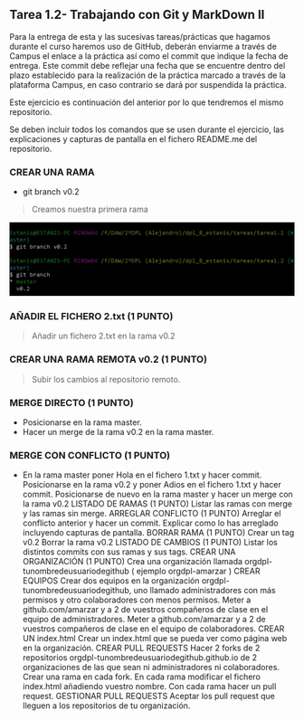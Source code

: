 ## Tarea 1.2- Trabajando con Git y MarkDown II
Para la entrega de esta y las sucesivas tareas/prácticas que hagamos durante el curso haremos uso de GitHub, deberán enviarme a través de Campus el enlace a la práctica así como el commit que indique la fecha de entrega. Este commit debe reflejar una fecha que se encuentre dentro del plazo establecido para la realización de la práctica marcado a través de la plataforma Campus, en caso contrario se dará por suspendida la práctica.

Este ejercicio es continuación del anterior por lo que tendremos el mismo repositorio.

Se deben incluir todos los comandos que se usen durante el ejercicio, las explicaciones y capturas de pantalla en el fichero README.me del repositorio.

### CREAR UNA RAMA
- git branch v0.2

> Creamos nuestra primera rama

![Rama v0.2](crear_branch_v02.jpg)

### AÑADIR  EL FICHERO 2.txt  (1 PUNTO)
> Añadir un fichero 2.txt en la rama v0.2

### CREAR UNA RAMA REMOTA v0.2 (1 PUNTO)
> Subir los cambios al repositorio remoto.

### MERGE DIRECTO (1 PUNTO)
- Posicionarse en la rama master.
- Hacer un merge de la rama v0.2 en la rama master.

### MERGE CON CONFLICTO (1 PUNTO)
- En la rama master poner Hola  en el fichero 1.txt y hacer commit.
Posicionarse en la rama v0.2 y poner Adios en el fichero 1.txt y hacer commit.
Posicionarse de nuevo en la rama master y hacer un merge con la rama v0.2
LISTADO DE RAMAS (1 PUNTO)
Listar las ramas con merge y las ramas sin merge.
ARREGLAR  CONFLICTO (1 PUNTO)
Arreglar el conflicto anterior y hacer un commit. Explicar como lo has arreglado incluyendo capturas de pantalla.
BORRAR RAMA (1 PUNTO)
Crear un tag v0.2
Borrar la rama v0.2
LISTADO DE CAMBIOS (1 PUNTO)
Listar los distintos commits con sus ramas y sus tags.
CREAR UNA ORGANIZACIÓN (1 PUNTO)
Crea una organización llamada orgdpl-tunombredeusuariodegithub ( ejemplo orgdpl-amarzar )
CREAR EQUIPOS 
Crear dos equipos en la organización orgdpl-tunombredeusuariodegithub, uno llamado administradores con más permisos y otro colaboradores con menos permisos.
Meter a github.com/amarzar y a 2 de vuestros compañeros de clase en el equipo de administradores.
Meter a github.com/amarzar y a 2 de vuestros compañeros de clase en el equipo de colaboradores.
CREAR UN index.html
Crear un index.html que se pueda ver como página web en la organización.
CREAR PULL REQUESTS
Hacer 2 forks de 2 repositorios orgdpl-tunombredeusuariodegithub.github.io de 2 organizaciones de las que sean ni administradores ni colaboradores.
Crear una rama en cada fork.
En cada rama modificar el fichero index.html añadiendo vuestro nombre.
Con cada rama hacer un pull request.
GESTIONAR PULL REQUESTS
Aceptar los pull request que lleguen a los repositorios de tu organización.

